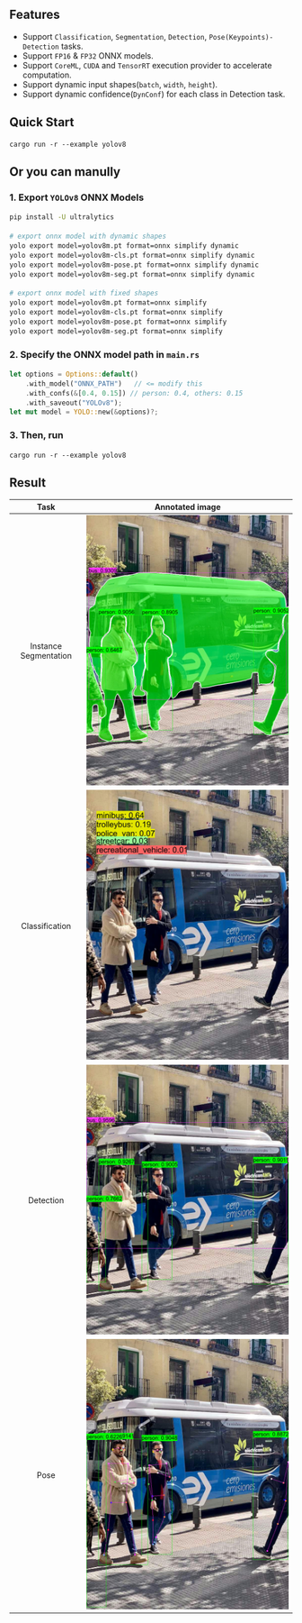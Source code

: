 ## Features

- Support `Classification`, `Segmentation`, `Detection`, `Pose(Keypoints)-Detection` tasks.
- Support `FP16` & `FP32` ONNX models.
- Support `CoreML`, `CUDA` and `TensorRT` execution provider to accelerate computation.
- Support dynamic input shapes(`batch`, `width`, `height`).
- Support dynamic confidence(`DynConf`) for each class in Detection task.

## Quick Start

```shell
cargo run -r --example yolov8
```

## Or you can manully

### 1. Export `YOLOv8` ONNX Models

```bash
pip install -U ultralytics

# export onnx model with dynamic shapes
yolo export model=yolov8m.pt format=onnx simplify dynamic
yolo export model=yolov8m-cls.pt format=onnx simplify dynamic
yolo export model=yolov8m-pose.pt format=onnx simplify dynamic
yolo export model=yolov8m-seg.pt format=onnx simplify dynamic

# export onnx model with fixed shapes
yolo export model=yolov8m.pt format=onnx simplify
yolo export model=yolov8m-cls.pt format=onnx simplify
yolo export model=yolov8m-pose.pt format=onnx simplify
yolo export model=yolov8m-seg.pt format=onnx simplify
```

### 2. Specify the ONNX model path in `main.rs`

```Rust
let options = Options::default()
    .with_model("ONNX_PATH")   // <= modify this
    .with_confs(&[0.4, 0.15]) // person: 0.4, others: 0.15
    .with_saveout("YOLOv8");
let mut model = YOLO::new(&options)?;
```

### 3. Then, run

```
cargo run -r --example yolov8
```

## Result

|         Task         | Annotated image       |
| :-------------------: | --------------------- |
| Instance Segmentation | ![img](./demo-seg.jpg)  |
|    Classification    | ![img](./demo-cls.jpg)  |
|       Detection       | ![img](./demo-det.jpg)  |
|         Pose         | ![img](./demo-pose.jpg) |
